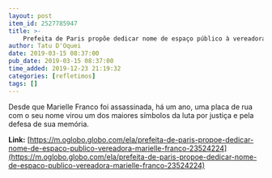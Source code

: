 ```yaml
---
layout: post
item_id: 2527785947
title: >-
    Prefeita de Paris propõe dedicar nome de espaço público à vereadora Marielle Franco
author: Tatu D'Oquei
date: 2019-03-15 08:37:00
pub_date: 2019-03-15 08:37:00
time_added: 2019-12-23 21:19:32
categories: [refletimos]
tags: []
---
```


Desde que Marielle Franco foi assassinada, há um ano, uma placa de rua com o seu nome virou um dos maiores símbolos da luta por justiça e pela defesa de sua memória.

**Link:** [https://m.oglobo.globo.com/ela/prefeita-de-paris-propoe-dedicar-nome-de-espaco-publico-vereadora-marielle-franco-23524224](https://m.oglobo.globo.com/ela/prefeita-de-paris-propoe-dedicar-nome-de-espaco-publico-vereadora-marielle-franco-23524224)

